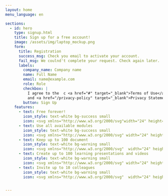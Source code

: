```yaml
---
layout: home
menu_language: en

sections:
  - id: hero
    type: signup.html
    title: Sign up for a free account!
    image: /assets/img/laptop_mockup.png
    form:
      title: Registration
      success_msg: Check you email to activate your account.
      fail_msg: We coulnd't complete your request. Check again later.
      labels:
        company_name: Company name
        name: Full Name
        email: name@example.com
        role: Role
        checkbox: |
          I agree to the  с <a href="#" target="_blank">Terms of Use</a>
          and <a href="/privacy-policy" target="_blank">Privacy Statement</a>.
        button: Sign Up
    features:
      - text: Free forever!
        icon_style: text-white bg-success small
        icon: <svg xmlns="http://www.w3.org/2000/svg"width="24" height="24" viewBox="0 0 24 24" stroke-width="2" stroke="currentColor" fill="none" stroke-linecap="round" stroke-linejoin="round"><path stroke="none" d="M0 0h24v24H0z" fill="none"></path><path d="M9 14c0 1.657 2.686 3 6 3s6 -1.343 6 -3s-2.686 -3 -6 -3s-6 1.343 -6 3z"></path><path d="M9 14v4c0 1.656 2.686 3 6 3s6 -1.344 6 -3v-4"></path><path d="M3 6c0 1.072 1.144 2.062 3 2.598s4.144 .536 6 0c1.856 -.536 3 -1.526 3 -2.598c0 -1.072 -1.144 -2.062 -3 -2.598s-4.144 -.536 -6 0c-1.856 .536 -3 1.526 -3 2.598z"></path><path d="M3 6v10c0 .888 .772 1.45 2 2"></path><path d="M3 11c0 .888 .772 1.45 2 2"></path></svg>
      - text: Use all available modules
        icon_style: text-white bg-success small
        icon: <svg xmlns="http://www.w3.org/2000/svg" width="24" height="24" viewBox="0 0 24 24" fill="none" stroke="currentColor" stroke-width="2" stroke-linecap="round" stroke-linejoin="round" class="tabler-icon tabler-icon-check"><path d="M5 12l5 5l10 -10"></path></svg>
      - text: Keep up to 100 document
        icon_style: text-white bg-warning small
        icon: <svg xmlns="http://www.w3.org/2000/svg"  width="24" height="24" viewBox="0 0 24 24" stroke-width="2" stroke="currentColor" fill="none" stroke-linecap="round" stroke-linejoin="round"><path stroke="none" d="M0 0h24v24H0z" fill="none"></path><path d="M14 3v4a1 1 0 0 0 1 1h4"></path><path d="M17 21h-10a2 2 0 0 1 -2 -2v-14a2 2 0 0 1 2 -2h7l5 5v11a2 2 0 0 1 -2 2z"></path><path d="M9 9l1 0"></path><path d="M9 13l6 0"></path><path d="M9 17l6 0"></path></svg>
      - text: Create up to 100 learning presentations and videos
        icon_style: text-white bg-warning small
        icon: <svg xmlns="http://www.w3.org/2000/svg" width="24" height="24" viewBox="0 0 24 24" stroke-width="2" stroke="currentColor" fill="none" stroke-linecap="round" stroke-linejoin="round"><path stroke="none" d="M0 0h24v24H0z" fill="none"></path><path d="M15 6l.01 0"></path><path d="M3 3m0 3a3 3 0 0 1 3 -3h12a3 3 0 0 1 3 3v8a3 3 0 0 1 -3 3h-12a3 3 0 0 1 -3 -3z"></path><path d="M3 13l4 -4a3 5 0 0 1 3 0l4 4"></path><path d="M13 12l2 -2a3 5 0 0 1 3 0l3 3"></path><path d="M8 21l.01 0"></path><path d="M12 21l.01 0"></path><path d="M16 21l.01 0"></path></svg>
      - text: Invite up to 10 colleagues
        icon_style: text-white bg-warning small
        icon: <svg xmlns="http://www.w3.org/2000/svg"  width="24" height="24" viewBox="0 0 24 24" stroke-width="2" stroke="currentColor" fill="none" stroke-linecap="round" stroke-linejoin="round"><path stroke="none" d="M0 0h24v24H0z" fill="none"></path><path d="M9 7m-4 0a4 4 0 1 0 8 0a4 4 0 1 0 -8 0"></path><path d="M3 21v-2a4 4 0 0 1 4 -4h4a4 4 0 0 1 4 4v2"></path><path d="M16 3.13a4 4 0 0 1 0 7.75"></path><path d="M21 21v-2a4 4 0 0 0 -3 -3.85"></path></svg>


---
```

